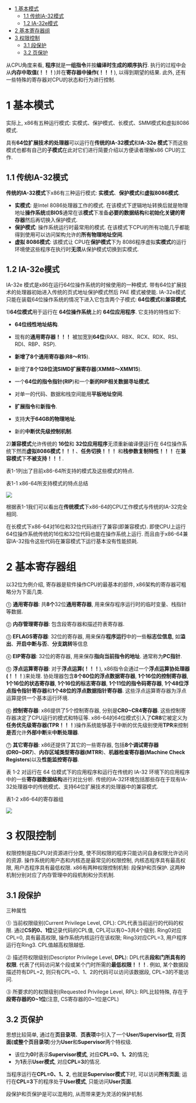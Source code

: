 
<!-- @import "[TOC]" {cmd="toc" depthFrom=1 depthTo=6 orderedList=false} -->

<!-- code_chunk_output -->

- [1 基本模式](#1-基本模式)
  - [1.1 传统IA\-32模式](#11-传统ia-32模式)
  - [1.2 IA\-32e模式](#12-ia-32e模式)
- [2 基本寄存器组](#2-基本寄存器组)
- [3 权限控制](#3-权限控制)
  - [3.1 段保护](#31-段保护)
  - [3.2 页保护](#32-页保护)

<!-- /code_chunk_output -->

从CPU角度来看, **程序**就是**一组指令**并按**编译时生成的顺序执行**. 执行的过程中会从**内存中取值(！！！**)并在**寄存器中操作(！！！**), 以得到期望的结果. 此外, 还有一些特殊的寄存器对CPU的状态和行为进行控制.

# 1 基本模式

实际上, x86有五种运行模式: 实模式、保护模式、长模式、SMM模式和虚拟8086模式. 

具有**64位扩展技术的处理器**可以运行在**传统的IA\-32模式**和**IA\-32e 模式**下而这些模式也都有自己的**子模式**在此对它们进行简要介绍以方便读者理解x86 CPU的工作. 

## 1.1 传统IA\-32模式

**传统的IA\-32模式**下x86有三种运行模式: **实模式**、**保护模式**和**虚拟8086模式**. 

- **实模式**: 是Intel 8086处理器工作的模式. 在该模式下逻辑地址转换后就是物理地址**操作系统**或**BIOS**通常在该**模式**下准备**必要的数据结构**和**初始化关键的寄存器**然后再切换入保护模式. 
- **保护模式**: 操作系统运行时最常用的模式. 在该模式下CPU的所有功能几乎都能得到使用可以访问架构允许的**所有物理地址空间**. 
- **虚拟 8086模式**: 该模式让 CPU在**保护模式**下为 8086程序虚拟**实模式**的运行环境使这些程序在执行时**无须**从保护模式切换到实模式. 

## 1.2 IA\-32e模式

IA\-32e 模式是x86在运行64位操作系统的时候使用的一种模式. 带有64位扩展技术的处理器初始进入传统的页式地址保护模式然后 PAE 模式被使能. IA\-32e模式只能在装载64位操作系统的情况下进入它包含两个子模式: **64位模式**和**兼容模式**. 

1)**64位模式**用于运行在 **64位操作系统**上的 **64位应用程序**. 它支持的特性如下: 

- **64位线性地址结构**. 

- 现有的**通用寄存器！！！** 被加宽到**64位**(RAX、RBX、RCX、RDX、RSI、RDI、RBP、RSP). 

- **新增了8个通用寄存器**(**R8～R15**). 

- 新增了**8个128位流SIMD扩展寄存器**(**XMM8～XMM15**). 

- 一个**64位的指令指针(RIP**)和一个**新的RIP相关数据寻址模式**. 

- 对单一的代码、数据和栈空间能用**平板地址空间**. 

- **扩展指令**和**新指令**. 

- 支持**大于64GB的物理地址**. 

- 新的**中断优先级控制机制**. 

2)**兼容模式**允许传统的 **16位**和 **32位应用程序**无须重新编译便运行在 64位操作系统下然而**虚拟8086模式！！！**、**任务切换！！！** 和**栈参数复制特性！！！** 在**兼容模式**下**不被支持！！！**. 

表1-1列出了目前x86\-64所支持的模式及这些模式的特点. 

表1-1 x86\-64所支持模式的特点总结

![](./images/2019-07-01-16-35-15.png)

根据表1\-1我们可以看出在**传统模式**下x86\-64的CPU工作模式与传统的IA\-32完全相同. 

在长模式下x86\-64对16位和32位代码进行了兼容(即兼容模式). 即使CPU上运行64位操作系统传统的16位和32位代码也能在操作系统上运行. 而且由于x86\-64兼容IA\-32指令这些代码在兼容模式下运行基本没有性能损耗. 

# 2 基本寄存器组

以32位为例介绍, 寄存器是软件操作CPU的最基本的部件, x86架构的寄存器可粗略分为下面几类.

⓵ **通用寄存器**: 共**8个**32位**通用寄存器**, 用来保存程序运行时的临时变量、栈指针等数据.

⓶ **内存管理寄存器**: 包含段寄存器和描述符表寄存器.

⓷ **EFLAGS寄存器**: 32位的寄存器, 用来保存**程序运行**中的一些**标志位信息**, 如**溢出**、**开启中断与否**、**分支跳转**等信息

⓸ **EIP寄存器**: 32位的寄存器, 用来保存**指向当前指令的地址**. 通常称为**PC指针**.

⓹ **浮点运算寄存器**: 对于**浮点运算(！！！**), x86指令会通过一个**浮点运算协处理器(！！！**)来处理. 协处理器包含**8个80位的浮点数据寄存器**, **1个16位的控制寄存器**, **1个16位的状态寄存器**, **1个16位的标志寄存器**, **1个11位的指令码寄存器**, **1个48位浮点指令指针寄存器**和**1个48位的浮点数据指针寄存器**. 这些浮点运算寄存器为浮点运算提供一个基本运行环境.

⓺ **控制寄存器**: x86提供了5个控制寄存器, 分别是**CR0\~CR4寄存器**. 这些控制寄存器决定了CPU运行的模式和特征等. x86\-64的64位模式引入了**CR8**它被定义为**任务优先级寄存器(TPR！！！**)操作系统能够基于中断的优先级别使用**TPR**来控制**是否**允许**外部中断**来**中断处理器**. 

⓻ **其它寄存器**: x86还提供了其它的一些寄存器, 包括**8个调试寄存器(DR0\~DR7**)、**内存区域类型寄存器(MTRR**)、**机器检查寄存器(Machine Check Registers**)以及**性能监控寄存器**.

表 1\-2 对运行在 64 位模式下的应用程序和运行在传统的 IA\-32 环境下的应用程序中的一些**寄存器数据结构**进行对比分析. 传统的IA\-32环境包括那些存在于现有IA\-32处理器中的传统模式、支持64位扩展技术的处理器中的兼容模式. 

表1-2 x86-64的寄存器组

![](./images/2019-07-01-16-35-29.png)

# 3 权限控制

权限控制是指CPU对资源进行分类, 使不同权限的程序只能访问自身权限允许访问的资源. 操作系统的用户态和内核态是最常见的权限控制, 内核态程序具有最高权限, 用户态程序具有最低权限. x86有两种权限控制机制: 段保护和页保护. 这两种机制分别对应了内存管理中的段机制和分页机制.

## 3.1 段保护

三种属性

⓵ 当前权限级别(Current Privilege Level, CPL): CPL代表当前运行的代码的权限. 通过**CS的0、1位**记录代码的CPL值, CPL可以有0\~3共4个级别. Ring0对应CPL=0, 具有最高权限, 操作系统内核运行在该权限; Ring3对应CPL=3, 用户程序运行在Ring3. CPL值越高权限越低.

⓶ 描述符权限级别(Descriptor Privilege Level, **DPL**): DPL代表**段和门所具有的权限**. 代表了代码访问某个段或某个门时所需的**最低权限！！！**. 例如, 某个数据段描述符有DPL=2, 则只有CPL=0、1、2的代码可以访问该数据段, CPL=3的不能访问.

⓷ 所要求的的权限级别(Requested Privilege Level, RPL): RPL比较特殊, 存在于**段寄存器的0\~1位**(注意, CS寄存器的0\~1位是CPL)

## 3.2 页保护

思想比较简单, 通过在**页目录项**、**页表项**中引入了一个**User/Supervisor位**, 将**页面(或整个页目录项**)分为**User**和**Supervisor**两个特权级. 

- 该位为**0**时表示**Supervisor模式**, 对应**CPL=0、1、2**的情况; 
- 为**1**表示**User模式**, 对应**CPL=3**的情况.

当程序运行在**CPL=0、1、2**, 也就是**Supervisor模式**下时, 可以访问**所有页面**; 运行在**CPL=3**下的程序处于**User模式**, 只能访问**User页面**.

段保护和页保护是可以混用的, 从而带来更为灵活的保护机制.


